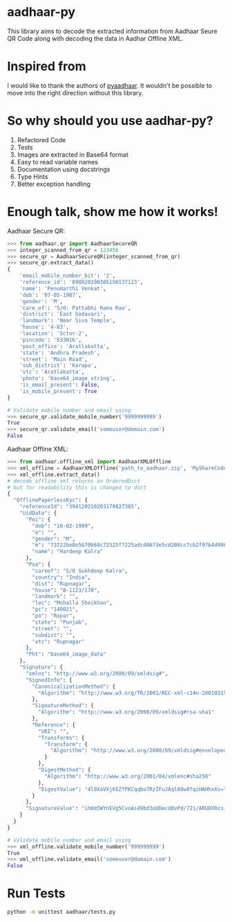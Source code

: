 # aadhaar-py
This library aims to decode the extracted information from Aadhaar Seure QR Code along with decoding the data in Aadhar Offline XML.

# Inspired from
I would like to thank the authors of [pyaadhaar](https://github.com/Tanmoy741127/pyaadhaar). It wouldn't be possible to move into the right direction without this library.

# So why should you use aadhar-py?
1. Refactored Code
2. Tests
3. Images are extracted in Base64 format
4. Easy to read variable names
5. Documentation using docstrings
6. Type Hints
7. Better exception handling

# Enough talk, show me how it works!

Aadhaar Secure QR:
```python
>>> from aadhaar.qr import AadhaarSecureQR
>>> integer_scanned_from_qr = 123456
>>> secure_qr = AadhaarSecureQR(integer_scanned_from_qr)
>>> secure_qr.extract_data()
{
    'email_mobile_number_bit': '2',
    'reference_id': '890820190305150137123',
    'name': 'Penumarthi Venkat',
    'dob': '07-05-1987',
    'gender': 'M',
    'care_of': 'S/O: Pattabhi Rama Rao',
    'district': 'East Godavari',
    'landmark': 'Near Siva Temple',
    'house': '4-83',
    'location': 'Sctor-2',
    'pincode': '533016',
    'post_office': 'Aratlakatta',
    'state': 'Andhra Pradesh',
    'street': 'Main Road',
    'sub_district': 'Karapa',
    'vtc': 'Aratlakatta',
    'photo': 'base64_image_string',
    'is_email_present': False,
    'is_mobile_present': True
}

# Validate mobile number and email using
>>> secure_qr.validate_mobile_number('9999999999')
True
>>> secure_qr.validate_email('someuser@domain.com')
False
```

Aadhaar Offline XML:

```python
>>> from aadhaar.offline_xml import AadhaarXMLOffline
>>> xml_offline = AadhaarXMLOffline('path_to_aadhaar.zip', 'MyShareCode@123')
>>> xml_offline.extract_data()
# decode_offline_xml returns an OrderedDict
# but for readability this is changed to dict
{
  "OfflinePaperlessKyc": {
    "referenceId": "394120210203170827385",
    "UidData": {
      "Poi": {
        "dob": "10-02-1999",
        "e": "",
        "gender": "M",
        "m": "73722be8e5670b60c72525f7225adcd0673e5cd208cc7cb2f97b4d9069b88d1d",
        "name": "Hardeep Kalra"
      },
      "Poa": {
        "careof": "S/O Sukhdeep Kalra",
        "country": "India",
        "dist": "Rupnagar",
        "house": "B-1123/178",
        "landmark": "",
        "loc": "Mohalla Sheikhan",
        "pc": "140021",
        "po": "Ropar",
        "state": "Punjab",
        "street": "",
        "subdist": "",
        "vtc": "Rupnagar"
      },
      "Pht": "base64_image_data"
    },
    "Signature": {
      "xmlns": "http://www.w3.org/2000/09/xmldsig#",
      "SignedInfo": {
        "CanonicalizationMethod": {
          "Algorithm": "http://www.w3.org/TR/2001/REC-xml-c14n-20010315"
        },
        "SignatureMethod": {
          "Algorithm": "http://www.w3.org/2000/09/xmldsig#rsa-sha1"
        },
        "Reference": {
          "URI": "",
          "Transforms": {
            "Transform": {
              "Algorithm": "http://www.w3.org/2000/09/xmldsig#enveloped-signature"
            }
          },
          "DigestMethod": {
            "Algorithm": "http://www.w3.org/2001/04/xmlenc#sha256"
          },
          "DigestValue": "4l0XaVXj65ZfPKCqqbo7RzIFuJAql88w8fqiHAHhxXs="
        }
      },
      "SignatureValue": "ihKm5WYnEVg5CvoAs49bd3oUDecd8vPd/721/ARUOXRcsJE2nzM40aw/6pHkoaEnK+/fXwVQSWnX\\nY3vdzaJcuJepndG8bJITOQ1s8nybZKfQUSLE/w5qz47JdhlYyKvC6K3Vxn+y19BF4W7z9lH9hX/J\\n2kd9ORoLSG232bctVKICtUJLmoRKwgjL0HmKXdSAP5faCOA+BsMOD5ieIvWwnM+CAhOr9NXJNML6\\nvXnGMNzlYSbgDs1FPblWclAur+ty2I99Of6G3ewE5OSJggUYpv/zoYY/Mq1/toZOea85QYokOJOY\\nlYJ8vgnrBC6qG1WtU10Q1zhrpcHrQhdWi5vNiQ=="
    }
  }
}

# Validate mobile number and email using
>>> xml_offline.validate_mobile_number('999999999')
True
>>> xml_offline.validate_email('someuser@domain.com')
False
```

# Run Tests
```bash
python -m unittest aadhaar/tests.py
```